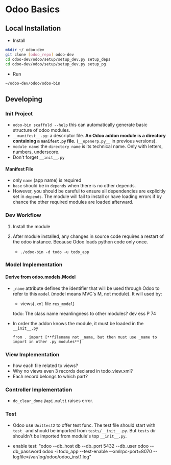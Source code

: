 # Odoo Basics #

## Local Installation ##

- Install
``` bash
mkdir ~/ odoo-dev
git clone [odoo_repo] odoo-dev
cd odoo-dev/odoo/setup/setup_dev.py setup_deps
cd odoo-dev/odoo/setup/setup_dev.py setup_pg
```

- Run

``` bash
~/odoo-dev/odoo/odoo-bin
```

## Developing ##

### Init Project ###

- `odoo-bin scaffold --help` this can automatically generate
  basic structure of odoo modules. 
- `__manifest__.py`: a descriptor file. **An Odoo addon module is
  a directory containing a `manifest.py` file.**
  (`__openerp.py__` in previous versions). 
- `module name`: the `directory name` is its technical name. Only
  with letters, numbers, underscore.
- Don't forget `__init__.py`

#### Manifest File ####

- only `name` (app name) is required
- `base` should be in `depends` when there is no other depends.
- However, you should be careful to ensure all dependencies are
  explicitly set in `depends`. The module will fail to install or
  have loading errors if by chance the other required modules are
  loaded afterward.


### Dev Workflow ###

1. Install the module
2. After module installed, any changes in source code requires a
   restart of the odoo instance. Because Odoo loads python code
   only once.
   
   - `./odoo-bin -d todo -u todo_app`



### Model Implementation ###

#### Derive from odoo.models.Model ####

- `_name` attribute defines the identifier that will be used
  through Odoo to refer to this `model` (model means MVC's M, not
  module). It will used by: 

  - views(`.xml` file `res_model`)
  
  todo: The class name meanlingness to other modules? dev ess P
  74

- In order the addon knows the module, it must be loaded in the
  `__init__.py`
  
  `from . import [**filename not _name, but then must use _name
  to import in other .py modules**]`

### View Implementation ###

- how each file related to views?
- Why no views even 3 records declared in todo_view.xml?
- Each record belongs to which part?

### Controller Implementation ###

- `do_clear_done` `@api.multi` raises error.





### Test ###

- Odoo use `Unittest2` to offer test func. The test file should
  start with `test_` and should be imported from
  `tests/__init__.py`. But `tests` dir shouldn't be imported from
  module's top `__init__.py`.

- enable test: "odoo --db_host db --db_port 5432 --db_user odoo --db_password odoo -i todo_app --test-enable --xmlrpc-port=8070 --logfile=/var/log/odoo/odoo_inst1.log"



